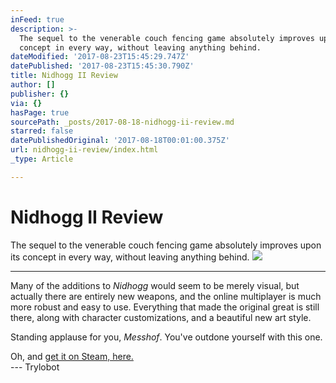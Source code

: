 ```yaml
---
inFeed: true
description: >-
  The sequel to the venerable couch fencing game absolutely improves upon its
  concept in every way, without leaving anything behind.
dateModified: '2017-08-23T15:45:29.747Z'
datePublished: '2017-08-23T15:45:30.790Z'
title: Nidhogg II Review
author: []
publisher: {}
via: {}
hasPage: true
sourcePath: _posts/2017-08-18-nidhogg-ii-review.md
starred: false
datePublishedOriginal: '2017-08-18T00:01:00.375Z'
url: nidhogg-ii-review/index.html
_type: Article

---
```

# Nidhogg II Review

The sequel to the venerable couch fencing game absolutely improves upon its concept in every way, without leaving anything behind.
![](https://the-grid-user-content.s3-us-west-2.amazonaws.com/f6acf851-8970-4fc1-bf79-354474537803.png)

---

Many of the additions to _Nidhogg_ would seem to be merely visual, but actually there are entirely new weapons, and the online multiplayer is much more robust and easy to use. Everything that made the original great is still there, along with character customizations, and a beautiful new art style.

Standing applause for you, _Messhof_. You've outdone yourself with this one.

Oh, and [get it on Steam, here.][0]  
--- Trylobot

[0]: http://store.steampowered.com/app/535520/Nidhogg_2/